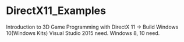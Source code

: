 # DirectX11_Examples
Introduction to 3D Game Programming with DirectX 11 -> Build Windows 10(Windows Kits)
Visual Studio 2015 need.
Windows 8, 10 need.
